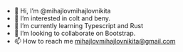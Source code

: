 - 👋 Hi, I’m @mihajlovmihajlovnikita
- 👀 I’m interested in colt and beny.
- 🌱 I’m currently learning Typescript and Rust
- 💞️ I’m looking to collaborate on Bootstrap.
- 📫 How to reach me mihajlovmihajlovnikita@gmail.com

<!---
mihajlovmihajlovnikita/mihajlovmihajlovnikita is a ✨ special ✨ repository because its `README.md` (this file) appears on your GitHub profile.
You can click the Preview link to take a look at your changes.
--->
